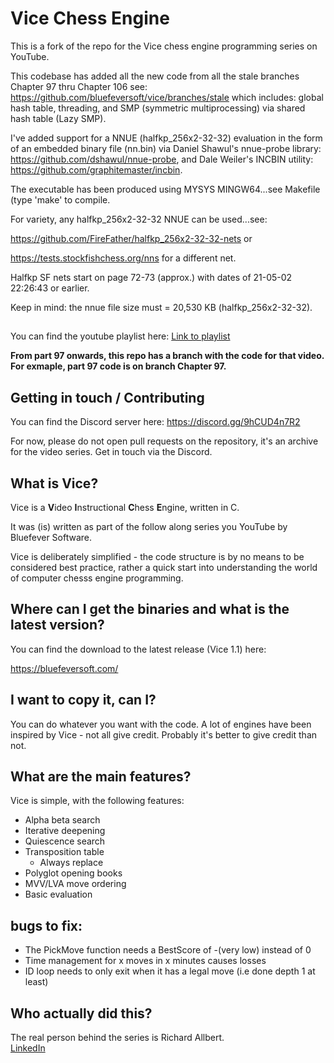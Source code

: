 # Vice Chess Engine
This is a fork of the repo for the Vice chess engine programming series on YouTube.

This codebase has added all the new code from all the stale branches Chapter 97 thru Chapter 106
see: https://github.com/bluefeversoft/vice/branches/stale
which includes: global hash table, threading, and SMP (symmetric multiprocessing) via shared hash table (Lazy SMP).

I've added support for a NNUE (halfkp_256x2-32-32) evaluation in the form of an embedded binary file (nn.bin)
via Daniel Shawul's nnue-probe library: https://github.com/dshawul/nnue-probe,
and Dale Weiler's INCBIN utility: https://github.com/graphitemaster/incbin.

The executable has been produced using MYSYS MINGW64...see Makefile (type 'make' to compile.

For variety, any halfkp_256x2-32-32 NNUE can be used...see:

https://github.com/FireFather/halfkp_256x2-32-32-nets or

https://tests.stockfishchess.org/nns for a different net.

Halfkp SF nets start on page 72-73 (approx.) with dates of 21-05-02 22:26:43 or earlier.

Keep in mind: the nnue file size must = 20,530 KB (halfkp_256x2-32-32).


## 
You can find the youtube playlist here: [Link to playlist](https://www.youtube.com/playlist?list=PLZ1QII7yudbc-Ky058TEaOstZHVbT-2hg)

**From part 97 onwards, this repo has a branch with the code for that video. For exmaple, part 97 code is on branch Chapter 97.**

## Getting in touch / Contributing

You can find the Discord server here: https://discord.gg/9hCUD4n7R2

For now, please do not open pull requests on the repository, it's an archive for the video series. Get in touch via the Discord.

## What is Vice?

Vice is a **V**ideo **I**nstructional **C**hess **E**ngine, written in C.

It was (is) written as part of the follow along series you YouTube by Bluefever Software.

Vice is deliberately simplified - the code structure is by no means to be considered best practice, rather a quick start into understanding the world of computer chesss engine programming.

## Where can I get the binaries and what is the latest version?

You can find the download to the latest release (Vice 1.1) here:

https://bluefeversoft.com/

## I want to copy it, can I?

You can do whatever you want with the code. A lot of engines have been inspired by Vice - not all give credit. Probably it's better to give credit than not.

## What are the main features?

Vice is simple, with the following features:

- Alpha beta search
- Iterative deepening
- Quiescence search
- Transposition table
  - Always replace
- Polyglot opening books
- MVV/LVA move ordering
- Basic evaluation

## bugs to fix:
- The PickMove function needs a BestScore of -(very low) instead of 0
- Time management for x moves in x minutes causes losses
- ID loop needs to only exit when it has a legal move (i.e done depth 1 at least)

## Who actually did this?

The real person behind the series is Richard Allbert.  
[LinkedIn](www.linkedin.com/in/richard-allbert)


